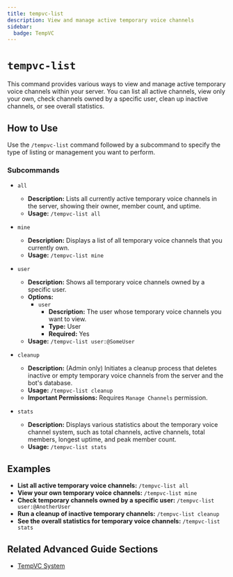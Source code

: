 ```yaml
---
title: tempvc-list
description: View and manage active temporary voice channels
sidebar:
  badge: TempVC
---
```


# `tempvc-list`

This command provides various ways to view and manage active temporary voice channels within your server. You can list all active channels, view only your own, check channels owned by a specific user, clean up inactive channels, or see overall statistics.

## How to Use

Use the `/tempvc-list` command followed by a subcommand to specify the type of listing or management you want to perform.

### Subcommands

*   `all`
    *   **Description:** Lists all currently active temporary voice channels in the server, showing their owner, member count, and uptime.
    *   **Usage:** `/tempvc-list all`

*   `mine`
    *   **Description:** Displays a list of all temporary voice channels that you currently own.
    *   **Usage:** `/tempvc-list mine`

*   `user`
    *   **Description:** Shows all temporary voice channels owned by a specific user.
    *   **Options:**
        *   `user`
            *   **Description:** The user whose temporary voice channels you want to view.
            *   **Type:** User
            *   **Required:** Yes
    *   **Usage:** `/tempvc-list user:@SomeUser`

*   `cleanup`
    *   **Description:** (Admin only) Initiates a cleanup process that deletes inactive or empty temporary voice channels from the server and the bot's database.
    *   **Usage:** `/tempvc-list cleanup`
    *   **Important Permissions:** Requires `Manage Channels` permission.

*   `stats`
    *   **Description:** Displays various statistics about the temporary voice channel system, such as total channels, active channels, total members, longest uptime, and peak member count.
    *   **Usage:** `/tempvc-list stats`

## Examples

*   **List all active temporary voice channels:**
    `/tempvc-list all`
*   **View your own temporary voice channels:**
    `/tempvc-list mine`
*   **Check temporary channels owned by a specific user:**
    `/tempvc-list user:@AnotherUser`
*   **Run a cleanup of inactive temporary channels:**
    `/tempvc-list cleanup`
*   **See the overall statistics for temporary voice channels:**
    `/tempvc-list stats`

## Related Advanced Guide Sections

*   [TempVC System](/advanced-guide/server-management/tempvc_system)